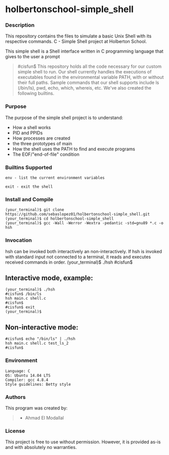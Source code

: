 # holbertonschool-simple_shell

### Description

This repository contains the files to simulate a basic Unix Shell with its respective commands. C - Simple Shell project at Holberton School.

This simple shell is a Shell interface written in C programming language that gives to the user a prompt 
> #cisfun$ 
This repository holds all the code necessary for our custom simple shell to run. Our shell currently handles the executions of executables found in the environmental variable PATH, with or without their full paths. Sample commands that our shell supports include ls (/bin/ls), pwd, echo, which, whereis, etc. We've also created the following builtins.

### Purpose

The purpose of the simple shell project is to understand:

* How a shell works
* PID and PPIDs
* How processes are created
* the three prototypes of main
* How the shell uses the PATH to find and execute programs
* The EOF/"end-of-file" condition


### Builtins Supported

	env - list the current environment variables

	exit - exit the shell

### Install and Compile

	(your_terminal)$ git clone https://github.com/sebaslopez01/holbertonschool-simple_shell.git
	(your_terminal)$ cd holbertonschool-simple_shell
	(your_terminal)$ gcc -Wall -Werror -Wextra -pedantic -std=gnu89 *.c -o hsh

### Invocation

hsh can be invoked both interactively an non-interactively. 
If hsh is invoked with standard input not connected to a terminal, it reads and executes received commands in order.
	(your_terminal)$ ./hsh
	#cisfun$

## Interactive mode, example:

	(your_terminal)$ ./hsh
	#cisfun$ /bin/ls
	hsh main.c shell.c
	#cisfun$ 
	#cisfun$ exit
	(your_terminal)$ 

## Non-interactive mode:

	#cisfun$ echo "/bin/ls" | ./hsh
	hsh main.c shell.c test_ls_2
	#cisfun$


### Environment

    Language: C
    OS: Ubuntu 14.04 LTS
    Compiler: gcc 4.8.4
    Style guidelines: Betty style

### Authors

This program was created by:

> * Ahmad El Modallal


### License

This project is free to use without permission. However, it is provided as-is and with absolutely no warranties.
